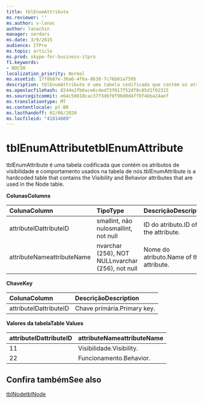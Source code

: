 ```yaml
---
title: tblEnumAttribute
ms.reviewer: ''
ms.author: v-lanac
author: lanachin
manager: serdars
ms.date: 3/9/2015
audience: ITPro
ms.topic: article
ms.prod: skype-for-business-itpro
f1.keywords:
- NOCSH
localization_priority: Normal
ms.assetid: 17f8b87e-36a6-4f6a-8630-7c76b61a7595
description: tblEnumAttribute é uma tabela codificada que contém os atributos de visibilidade e comportamento usados na tabela de nós.
ms.openlocfilehash: 8244e2fb6ace6c4ed73f017f52df0c85d1f02315
ms.sourcegitcommit: e64c50818cac37f3d6f0f96d0d4ff0f4bba24aef
ms.translationtype: MT
ms.contentlocale: pt-BR
ms.lasthandoff: 02/06/2020
ms.locfileid: "41814609"
---
```

# <a name="tblenumattribute"></a><span data-ttu-id="27258-103">tblEnumAttribute</span><span class="sxs-lookup"><span data-stu-id="27258-103">tblEnumAttribute</span></span>
 
<span data-ttu-id="27258-104">tblEnumAttribute é uma tabela codificada que contém os atributos de visibilidade e comportamento usados na tabela de nós.</span><span class="sxs-lookup"><span data-stu-id="27258-104">tblEnumAttribute is a hardcoded table that contains the Visibility and Behavior attributes that are used in the Node table.</span></span>
  
<span data-ttu-id="27258-105">**Colunas**</span><span class="sxs-lookup"><span data-stu-id="27258-105">**Columns**</span></span>

|<span data-ttu-id="27258-106">**Coluna**</span><span class="sxs-lookup"><span data-stu-id="27258-106">**Column**</span></span>|<span data-ttu-id="27258-107">**Tipo**</span><span class="sxs-lookup"><span data-stu-id="27258-107">**Type**</span></span>|<span data-ttu-id="27258-108">**Descrição**</span><span class="sxs-lookup"><span data-stu-id="27258-108">**Description**</span></span>|
|:-----|:-----|:-----|
|<span data-ttu-id="27258-109">attributeID</span><span class="sxs-lookup"><span data-stu-id="27258-109">attributeID</span></span>  <br/> |<span data-ttu-id="27258-110">smallint, não nulo</span><span class="sxs-lookup"><span data-stu-id="27258-110">smallint, not null</span></span>  <br/> |<span data-ttu-id="27258-111">ID do atributo.</span><span class="sxs-lookup"><span data-stu-id="27258-111">ID of the attribute.</span></span>  <br/> |
|<span data-ttu-id="27258-112">attributeName</span><span class="sxs-lookup"><span data-stu-id="27258-112">attributeName</span></span>  <br/> |<span data-ttu-id="27258-113">nvarchar (256), NOT NULL</span><span class="sxs-lookup"><span data-stu-id="27258-113">nvarchar (256), not null</span></span>  <br/> |<span data-ttu-id="27258-114">Nome do atributo.</span><span class="sxs-lookup"><span data-stu-id="27258-114">Name of the attribute.</span></span>  <br/> |
   
<span data-ttu-id="27258-115">**Chave**</span><span class="sxs-lookup"><span data-stu-id="27258-115">**Key**</span></span>

|<span data-ttu-id="27258-116">**Coluna**</span><span class="sxs-lookup"><span data-stu-id="27258-116">**Column**</span></span>|<span data-ttu-id="27258-117">**Descrição**</span><span class="sxs-lookup"><span data-stu-id="27258-117">**Description**</span></span>|
|:-----|:-----|
|<span data-ttu-id="27258-118">attributeID</span><span class="sxs-lookup"><span data-stu-id="27258-118">attributeID</span></span>  <br/> |<span data-ttu-id="27258-119">Chave primária.</span><span class="sxs-lookup"><span data-stu-id="27258-119">Primary key.</span></span>  <br/> |
   
<span data-ttu-id="27258-120">**Valores da tabela**</span><span class="sxs-lookup"><span data-stu-id="27258-120">**Table Values**</span></span>

|<span data-ttu-id="27258-121">**attributeID**</span><span class="sxs-lookup"><span data-stu-id="27258-121">**attributeID**</span></span>|<span data-ttu-id="27258-122">**attributeName**</span><span class="sxs-lookup"><span data-stu-id="27258-122">**attributeName**</span></span>|
|:-----|:-----|
|<span data-ttu-id="27258-123">1</span><span class="sxs-lookup"><span data-stu-id="27258-123">1</span></span>  <br/> |<span data-ttu-id="27258-124">Visibilidade.</span><span class="sxs-lookup"><span data-stu-id="27258-124">Visibility.</span></span>  <br/> |
|<span data-ttu-id="27258-125">2</span><span class="sxs-lookup"><span data-stu-id="27258-125">2</span></span>  <br/> |<span data-ttu-id="27258-126">Funcionamento.</span><span class="sxs-lookup"><span data-stu-id="27258-126">Behavior.</span></span>  <br/> |
   
## <a name="see-also"></a><span data-ttu-id="27258-127">Confira também</span><span class="sxs-lookup"><span data-stu-id="27258-127">See also</span></span>

[<span data-ttu-id="27258-128">tblNode</span><span class="sxs-lookup"><span data-stu-id="27258-128">tblNode</span></span>](tblnode.md)
